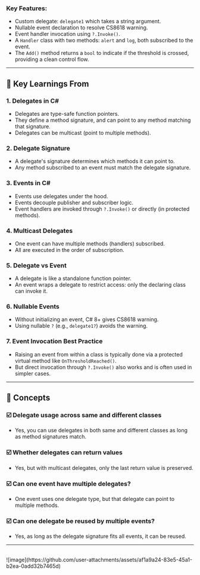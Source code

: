 
### Key Features:
- Custom delegate: `delegate1` which takes a string argument.
- Nullable event declaration to resolve CS8618 warning.
- Event handler invocation using `?.Invoke()`.
- A `Handler` class with two methods: `alert` and `log`, both subscribed to the event.
- The `Add()` method returns a `bool` to indicate if the threshold is crossed, providing a clean control flow.

---

## 🔧 Key Learnings From
### 1. **Delegates in C#**
- Delegates are type-safe function pointers.
- They define a method signature, and can point to any method matching that signature.
- Delegates can be multicast (point to multiple methods).

### 2. **Delegate Signature**
- A delegate's signature determines which methods it can point to.
- Any method subscribed to an event must match the delegate signature.

### 3. **Events in C#**
- Events use delegates under the hood.
- Events decouple publisher and subscriber logic.
- Event handlers are invoked through `?.Invoke()` or directly (in protected methods).

### 4. **Multicast Delegates**
- One event can have multiple methods (handlers) subscribed.
- All are executed in the order of subscription.

### 5. **Delegate vs Event**
- A delegate is like a standalone function pointer.
- An event wraps a delegate to restrict access: only the declaring class can invoke it.

### 6. **Nullable Events**
- Without initializing an event, C# 8+ gives CS8618 warning.
- Using nullable `?` (e.g., `delegate1?`) avoids the warning.

### 7. **Event Invocation Best Practice**
- Raising an event from within a class is typically done via a protected virtual method like `OnThresholdReached()`.
- But direct invocation through `?.Invoke()` also works and is often used in simpler cases.

---

## 🤔 Concepts

### ☑️ Delegate usage across same and different classes
- Yes, you can use delegates in both same and different classes as long as method signatures match.

### ☑️ Whether delegates can return values
- Yes, but with multicast delegates, only the last return value is preserved.

### ☑️ Can one event have multiple delegates?
- One event uses one delegate type, but that delegate can point to multiple methods.

### ☑️ Can one delegate be reused by multiple events?
- Yes, as long as the delegate signature fits all events, it can be reused.

---

<br>
![image](https://github.com/user-attachments/assets/af1a9a24-83e5-45a1-b2ea-0add32b7465d)


